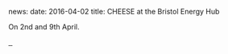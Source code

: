 news:
date: 2016-04-02
title: CHEESE at the Bristol Energy Hub

On 2nd and 9th April.

<div class="thumbs">
  <a href="javascript:void(0)" class="pop">
    <img src="{{'static/images/2016-04-energy-hub/energy-hub1.jpg'|thumbnail('100x100')}}"
         alt="">
  </a>
  <a href="javascript:void(0)" class="pop">
    <img src="{{'static/images/2016-04-energy-hub/energy-hub2.jpg'|thumbnail('100x100')}}"
         alt="">
  </a>
  <a href="javascript:void(0)" class="pop">
    <img src="{{'static/images/2016-04-energy-hub/energy-hub3.jpg'|thumbnail('100x100')}}"
         alt="">
  </a>
</div>
